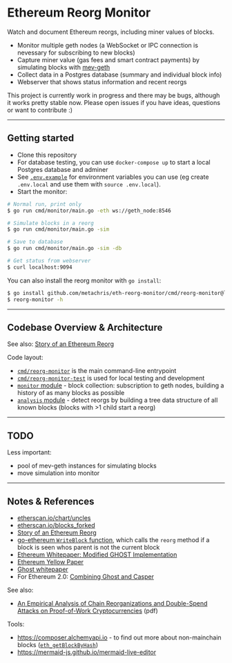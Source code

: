 # Ethereum Reorg Monitor

Watch and document Ethereum reorgs, including miner values of blocks.

* Monitor multiple geth nodes (a WebSocket or IPC connection is nevessary for subscribing to new blocks)
* Capture miner value (gas fees and smart contract payments) by simulating blocks with [mev-geth](https://github.com/flashbots/mev-geth/)
* Collect data in a Postgres database (summary and individual block info)
* Webserver that shows status information and recent reorgs

This project is currently work in progress and there may be bugs, although it works pretty stable now. 
Please open issues if you have ideas, questions or want to contribute :)

---

## Getting started

* Clone this repository
* For database testing, you can use `docker-compose up` to start a local Postgres database and adminer
* See [`.env.example`](https://github.com/metachris/eth-reorg-monitor/blob/master/.env.example) for environment variables you can use (eg create `.env.local` and use them with `source .env.local`).
* Start the monitor:


```bash
# Normal run, print only
$ go run cmd/monitor/main.go -eth ws://geth_node:8546

# Simulate blocks in a reorg 
$ go run cmd/monitor/main.go -sim

# Save to database
$ go run cmd/monitor/main.go -sim -db

# Get status from webserver
$ curl localhost:9094
```

You can also install the reorg monitor with `go install`:

```bash
$ go install github.com/metachris/eth-reorg-monitor/cmd/reorg-monitor@latest
$ reorg-monitor -h
```

---

## Codebase Overview & Architecture

See also: [Story of an Ethereum Reorg](https://docs.google.com/presentation/d/1ZHJp2HFOFeZxQAyPETRvcXW0oSOkZHAUhm7G-MoYyoQ/edit?usp=sharing)

Code layout:

* [`cmd/reorg-monitor`](https://github.com/metachris/eth-reorg-monitor/blob/master/cmd/reorg-monitor/main.go) is the main command-line entrypoint
* [`cmd/reorg-monitor-test`](https://github.com/metachris/eth-reorg-monitor/blob/master/cmd/reorg-monitor-test/main.go) is used for local testing and development
* [`monitor` module](https://github.com/metachris/eth-reorg-monitor/tree/master/monitor) - block collection: subscription to geth nodes, building a history of as many blocks as possible
* [`analysis` module](https://github.com/metachris/eth-reorg-monitor/tree/master/analysis) - detect reorgs by building a tree data structure of all known blocks (blocks with >1 child start a reorg)

---

## TODO

Less important:

* pool of mev-geth instances for simulating blocks
* move simulation into monitor

---

## Notes & References

* [etherscan.io/chart/uncles](https://etherscan.io/chart/uncles)
* [etherscan.io/blocks_forked](https://etherscan.io/blocks_forked)
* [Story of an Ethereum Reorg](https://docs.google.com/presentation/d/1ZHJp2HFOFeZxQAyPETRvcXW0oSOkZHAUhm7G-MoYyoQ/edit?usp=sharing)
* [go-ethereum `WriteBlock` function](https://github.com/ethereum/go-ethereum/blob/525116dbff916825463931361f75e75e955c12e2/core/blockchain.go#L860), which calls the `reorg` method if a block is seen whos parent is not the current block
* [Ethereum Whitepaper: Modified GHOST Implementation](https://ethereum.org/en/whitepaper/#modified-ghost-implementation)
* [Ethereum Yellow Paper](https://ethereum.github.io/yellowpaper/paper.pdf)
* [Ghost whitepaper](https://eprint.iacr.org/2013/881.pdf)
* For Ethereum 2.0: [Combining Ghost and Casper](https://arxiv.org/abs/2003.03052)

See also:

* [An Empirical Analysis of Chain Reorganizations and Double-Spend Attacks on Proof-of-Work Cryptocurrencies](https://static1.squarespace.com/static/59aae5e9a803bb10bedeb03e/t/5f08d13a1cd5592cb330a0d0/1594413374526/LovejoyJamesP-meng-eecs-2020.pdf) (pdf)

Tools:

* https://composer.alchemyapi.io - to find out more about non-mainchain blocks ([`eth_getBlockByHash`](https://composer.alchemyapi.io/?composer_state=%7B%22chain%22%3A0%2C%22network%22%3A0%2C%22methodName%22%3A%22eth_getBlockByHash%22%2C%22paramValues%22%3A%5B%22YOUR_BLOCK_HASH_HERE%22%2Ctrue%5D%7D))
* https://mermaid-js.github.io/mermaid-live-editor

